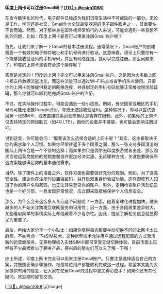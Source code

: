 **印度上网卡可以注册Gmail吗？[[TG💪+ @esim1088](https://t.me/s/esim1088)]**

在当今数字化的时代，电子邮件已经成为我们日常生活中不可或缺的一部分。无论是工作、学习还是社交，Gmail作为全球最受欢迎的电子邮件服务之一，其重要性不言而喻。然而，对于那些身在国外或经常旅行的人来说，可能会遇到一些意想不到的问题，比如：印度上网卡是否可以用来注册Gmail账户呢？

首先，让我们来了解一下Gmail的基本注册流程。通常情况下，Gmail账户的创建需要一个有效的电子邮件地址和手机号码进行验证。这意味着，理论上只要你有一个能够接收验证码的手机号码，并且有网络连接，就可以完成注册。那么问题来了，印度的上网卡是否符合这个条件呢？

答案是肯定的！印度的上网卡完全可以用来注册Gmail账户。这是因为大多数上网卡都支持数据流量功能，而这些流量可以通过Wi-Fi热点或者手机热点使用。只要你的上网卡能够提供稳定的网络连接，并且绑定的手机号码能够正常接收短信验证码，那么你就可以顺利地完成Gmail账户的注册。

不过，在实际操作过程中，可能会遇到一些小插曲。例如，有些国家或地区的手机号码可能无法被Google识别，导致无法接收验证码。这种情况下，你可以尝试更换另一张SIM卡，或者直接联系运营商确认是否存在限制。此外，如果你的上网卡仅支持特定的网络制式（如4G LTE），而你的设备并不兼容，也可能会影响注册过程。

说到这里，你可能会问：“那我该怎么选择合适的上网卡呢？”其实，这主要取决于你的需求和个人习惯。如果你经常往返于多个国家之间，那么一张支持多国漫游的国际上网卡会是一个不错的选择；而如果你只是偶尔去印度旅游或者出差，那么购买当地运营商提供的短期套餐或许更加经济实惠。无论哪种方式，关键是要确保所选方案能够满足你的基本通信需求。

当然，除了硬件上的准备之外，软件方面也需要做好充分的规划。例如，为了提高安全性，建议你在注册时设置强密码，并开启双重身份验证功能。这样即使有人知道了你的用户名和密码，也无法轻易登录你的账户。另外，定期检查账户活动记录也是一个好习惯，一旦发现异常情况，应立即采取措施保护个人信息安全。

那么，为什么会有这么多人关心这个问题呢？一方面，随着全球化进程加快，越来越多的人开始关注跨境互联网服务的可用性；另一方面，由于各国政策差异较大，某些看似简单的事情实际上却隐藏着不少复杂性。因此，提前了解相关信息就显得尤为重要了。

最后，再给大家分享一个小贴士：如果你觉得每次都要手动切换不同的上网卡太过麻烦，不妨考虑一下eSIM技术。这种新型技术允许用户通过远程配置的方式激活新的运营商服务，无需物理插入实体SIM卡即可享受无缝切换体验。目前市面上已经有不少品牌推出了相关产品，感兴趣的朋友们可以去了解一下哦！

综上所述，印度上网卡完全可以用来注册Gmail账户。只要注意选择适合自己的方案，并按照正确步骤操作，相信每位用户都能顺利完成这一过程。希望本文能为大家提供有用的信息，让大家在使用Gmail的过程中更加得心应手！如果你还有其他疑问，欢迎随时留言交流。

[[TG💪+ @esim1088](https://t.me/s/esim1088) ![Image](https://i.postimg.cc/4NQfJmqS/Snipaste-2025-05-13-00-14-12.png)]